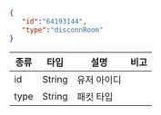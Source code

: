 ```json
{  
   "id":"64193144",
   "type":"disconnRoom"
}
```
| 종류 | 타입   | 설명        | 비고 |
|------|--------|-------------|------|
| id   | String | 유저 아이디 |      |
| type | String | 패킷 타입   |      |
